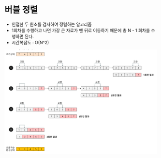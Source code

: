 # 버블 정렬

- 인접한 두 원소를 검사하여 정렬하는 알고리즘
- 1회차를 수행하고 나면 가장 큰 자료가 맨 뒤로 이동하기 때문에 총 N - 1 회차를 수행하면 된다.
- 시간복잡도 : O(N^2)

![img_1.png](img_1.png)